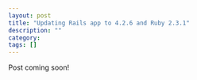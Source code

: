 ```yaml
---
layout: post
title: "Updating Rails app to 4.2.6 and Ruby 2.3.1"
description: ""
category:
tags: []
---
```


Post coming soon!

